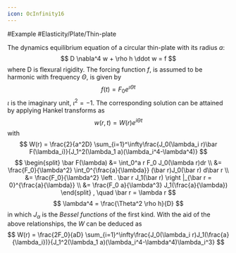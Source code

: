 ```yaml
---
icon: OcInfinity16
---
```


#Example #Elasticity/Plate/Thin-plate 

The dynamics equilibrium equation of a circular thin-plate with its radius $a$:
$$
D \nabla^4 w + \rho h \ddot w = f
$$
where D is flexural rigidity. The forcing function $f$, is assumed to be harmonic with frequency $\Theta$, is given by
$$
f(t) = F_0 e^{\iota \Theta t}
$$
$\iota$ is the imaginary unit, $\iota^2=-1$. The corresponding solution can be attained by applying Hankel transforms as
$$
w(r,t) = W(r)e^{i\Theta t}
$$
with
$$
W(r) = \frac{2}{a^2D} \sum_{i=1}^\infty\frac{J_0(\lambda_i r)\bar F(\lambda_i)}{J_1^2(\lambda_1 a)(\lambda_i^4-\lambda^4)}
$$
$$
\begin{split}
\bar F(\lambda) &= \int_0^a r F_0 J_0(\lambda r)dr \\
&= \frac{F_0}{\lambda^2} \int_0^{\frac{a}{\lambda}} (\bar r)J_0(\bar r) d\bar r \\
&= \frac{F_0}{\lambda^2} 
\left .
\bar r J_1(\bar r)
\right |_{\bar r = 0}^{\frac{a}{\lambda}} \\
&= \frac{F_0 a}{\lambda^3} J_1(\frac{a}{\lambda}) 
\end{split}
, \quad \bar r = \lambda r
$$
$$
\lambda^4 = \frac{\Theta^2 \rho h}{D}
$$
in which $J_\alpha$ is the *Bessel functions* of the first kind. With the aid of the above relationships, the $W$ can be deduced as
$$
W(r) = \frac{2F_0}{aD} \sum_{i=1}^\infty\frac{J_0(\lambda_i r)J_1(\frac{a}{\lambda_i})}{J_1^2(\lambda_1 a)(\lambda_i^4-\lambda^4)\lambda_i^3}
$$
